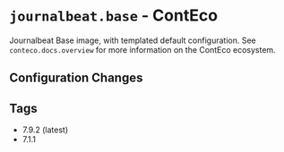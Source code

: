 # `journalbeat.base` - ContEco

Journalbeat Base image, with templated default configuration.
See `conteco.docs.overview` for more information on the ContEco ecosystem.

## Configuration Changes


## Tags

* 7.9.2 (latest)
* 7.1.1
